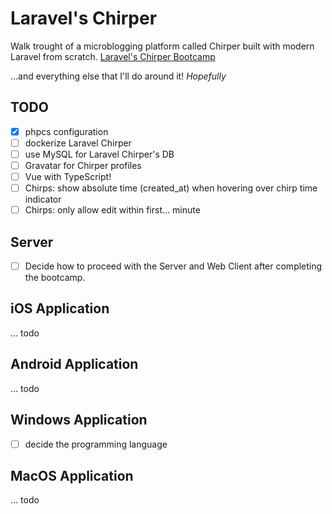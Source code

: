 # Laravel's Chirper
Walk trought of a microblogging platform called Chirper built with modern Laravel from scratch. 
[Laravel's Chirper Bootcamp](https://bootcamp.laravel.com/)

...and everything else that I'll do around it! _Hopefully_

## TODO
- [x] phpcs configuration
- [ ] dockerize Laravel Chirper
- [ ] use MySQL for Laravel Chirper's DB
- [ ] Gravatar for Chirper profiles
- [ ] Vue with TypeScript!
- [ ] Chirps: show absolute time (created_at) when hovering over chirp time indicator
- [ ] Chirps: only allow edit within first... minute 

## Server
- [ ] Decide how to proceed with the Server and Web Client after completing the bootcamp.

## iOS Application
... todo

## Android Application
... todo

## Windows Application
- [ ] decide the programming language

## MacOS Application
... todo
